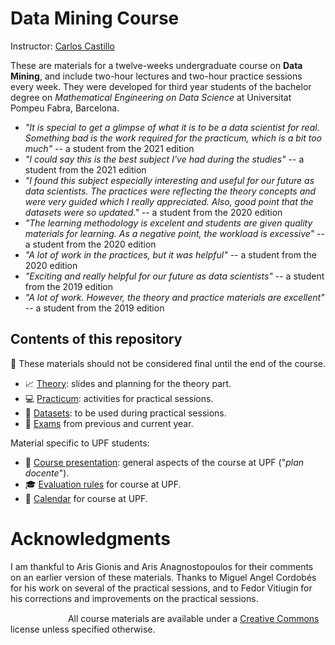 # Data Mining Course

Instructor:  [Carlos Castillo](https://chato.cl/)

These are materials for a twelve-weeks undergraduate course on **Data Mining**, and include two-hour lectures and two-hour practice sessions every week. They were developed for third year students of the bachelor degree on *Mathematical Engineering on Data Science* at Universitat Pompeu Fabra, Barcelona.

* *"It is special to get a glimpse of what it is to be a data scientist for real. Something bad is the work required for the practicum, which is a bit too much"* -- a student from the 2021 edition
* *"I could say this is the best subject I've had during the studies"* -- a student from the 2021 edition
* *"I found this subject especially interesting and useful for our future as data scientists. The practices were reflecting the theory concepts and
were very guided which I really appreciated. Also, good point that the datasets were so updated."* -- a student from the 2020 edition
* *"The learning methodology is excelent and students are given quality materials for learning. As a negative point, the workload is excessive"* -- a student from the 2020 edition
* *"A lot of work in the practices, but it was helpful"* -- a student from the 2020 edition
* *"Exciting and really helpful for our future as data scientists"* -- a student from the 2019 edition
* *"A lot of work. However, the theory and practice materials are excellent"* -- a student from the 2019 edition

## Contents of this repository

:construction: These materials should not be considered final until the end of the course.

* :chart_with_upwards_trend: [Theory](theory/README.md): slides and planning for the theory part.
* :computer: [Practicum](practicum/README.md): activities for practical sessions.
* :file_folder: [Datasets](practicum/data/README.md): to be used during practical sessions.
* :pencil: [Exams](exams/README.md) from previous and current year.

Material specific to UPF students:

* :scroll: [Course presentation](upf/upf-course-presentation.md): general aspects of the course at UPF ("*plan docente*").
* :mortar_board: [Evaluation rules](upf/upf-evaluation.md) for course at UPF.
* :calendar: [Calendar](upf/upf-calendar.md) for course at UPF.

# Acknowledgments

I am thankful to Aris Gionis and Aris Anagnostopoulos for their comments on an earlier version of these materials. Thanks to Miguel Angel Cordobés for his work on several of the practical sessions, and to Fedor Vitiugin for his corrections and improvements on the practical sessions.

[<img src="upf/cc-by-80x15.png" width="80" height="15" hspace="4"/>](https://creativecommons.org/licenses/by/4.0/) All course materials are available under a [Creative Commons](https://creativecommons.org/licenses/by/4.0/) license unless specified otherwise.
